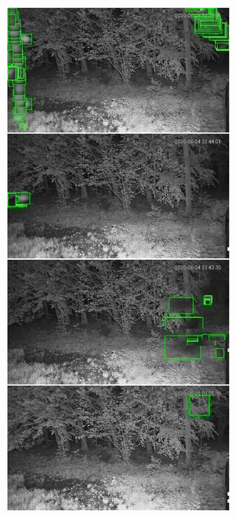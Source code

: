 ![20200604-221356-224401](in/20200604/20200604-221356-224401_0_.jpg)
![20200604-224406-231411](in/20200604/20200604-224406-231411_0_.jpg)
![20200604-231416-234421](in/20200604/20200604-231416-234421_0_.jpg)
![20200605-023607-030612](in/20200605/20200605-023607-030612_0_.jpg)
